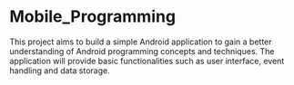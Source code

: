 # Mobile_Programming
This project aims to build a simple Android application to gain a better understanding of Android programming concepts and techniques. The application will provide basic functionalities such as user interface, event handling and data storage.
